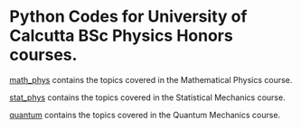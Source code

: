# Python Codes for University of Calcutta BSc Physics Honors courses.
[math_phys]() contains the topics covered in the Mathematical Physics course.

[stat_phys](https://github.com/mnathvt/cu_phys/tree/main/stat_phys) contains the topics covered in the Statistical Mechanics course.

[quantum]() contains the topics covered in the Quantum Mechanics course.
